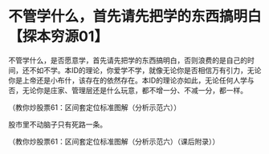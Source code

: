 # 不管学什么，首先请先把学的东西搞明白【探本穷源01】

不管学什么，是否愿意学，首先请先把学的东西搞明白，否则浪费的是自己的时间，还不如不学。本ID的理论，你爱学不学，就像无论你是否相信万有引力，无论你是上帝还是小布什，该存在的依然存在。本ID的理论亦如此，无论任何人学与否，无论你是庄家、管理层还是什么玩意，都不增一分、不减一分，都一样。

（教你炒股票61：区间套定位标准图解（分析示范六））


股市里不动脑子只有死路一条。

（教你炒股票61：区间套定位标准图解（分析示范六）（课后附录））